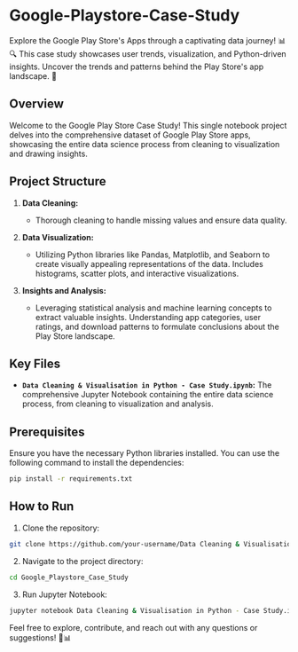 # Google-Playstore-Case-Study
Explore the Google Play Store's Apps through a captivating data journey! 📊🔍 This case study showcases user trends, visualization, and Python-driven insights. Uncover the trends and patterns behind the Play Store's app landscape. 🚀

## Overview

Welcome to the Google Play Store Case Study! This single notebook project delves into the comprehensive dataset of Google Play Store apps, showcasing the entire data science process from cleaning to visualization and drawing insights.

## Project Structure

1. **Data Cleaning:** 
    - Thorough cleaning to handle missing values and ensure data quality.

2. **Data Visualization:** 
    - Utilizing Python libraries like Pandas, Matplotlib, and Seaborn to create visually appealing representations of the data. Includes histograms, scatter plots, and interactive visualizations.

3. **Insights and Analysis:** 
    - Leveraging statistical analysis and machine learning concepts to extract valuable insights. Understanding app categories, user ratings, and download patterns to formulate conclusions about the Play Store landscape.

## Key Files

- **`Data Cleaning & Visualisation in Python - Case Study.ipynb`:** The comprehensive Jupyter Notebook containing the entire data science process, from cleaning to visualization and analysis.

## Prerequisites

Ensure you have the necessary Python libraries installed. You can use the following command to install the dependencies:

```bash
pip install -r requirements.txt
```

## How to Run

1. Clone the repository:

```bash
git clone https://github.com/your-username/Data Cleaning & Visualisation in Python - Case Study.git
```

2. Navigate to the project directory:

```bash 
cd Google_Playstore_Case_Study
```

3. Run Jupyter Notebook:

```bash
jupyter notebook Data Cleaning & Visualisation in Python - Case Study.ipynb.ipynb
```

Feel free to explore, contribute, and reach out with any questions or suggestions! 🚀📊
